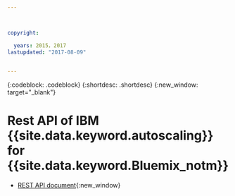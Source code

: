 ```yaml
---

 

copyright:

  years: 2015，2017
lastupdated: "2017-08-09"  
 

---
```


{:codeblock: .codeblock}
{:shortdesc: .shortdesc}
{:new_window: target="_blank"}

# Rest API of IBM {{site.data.keyword.autoscaling}} for {{site.data.keyword.Bluemix_notm}}

* [REST API document](https://new-console.{DomainName}/apidocs/48){:new_window}
